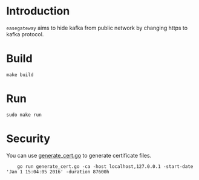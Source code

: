 # Introduction

`easegateway` aims to hide kafka from public network by changing https to kafka protocol.

# Build

```shell
make build
```

# Run
```shell
sudo make run
```

# Security
You can use [generate_cert.go](https://golang.org/src/crypto/tls/generate_cert.go) to generate certificate files.

```shell
    go run generate_cert.go -ca -host localhost,127.0.0.1 -start-date 'Jan 1 15:04:05 2016' -duration 87600h
```
